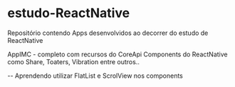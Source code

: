 # estudo-ReactNative
Repositório contendo Apps desenvolvidos ao decorrer do estudo de ReactNative 

AppIMC - completo com recursos do CoreApi Components do ReactNative como Share, Toaters, Vibration entre outros..

-- Aprendendo utilizar FlatList e ScrolView nos components
